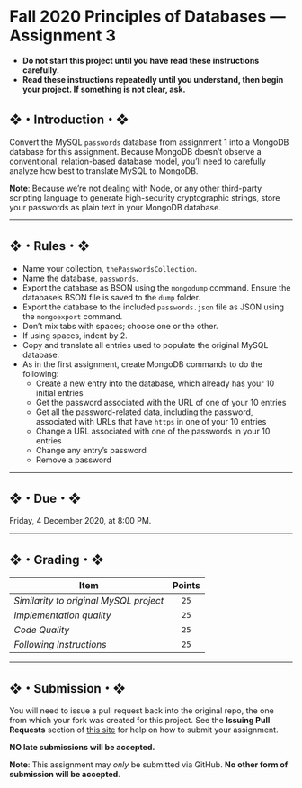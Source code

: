 # Fall 2020 Principles of Databases — Assignment 3

* **Do not start this project until you have read these instructions carefully.**  
* **Read these instructions repeatedly until you understand, then begin your project. If something is not clear, ask.**  

## ❖・Introduction・❖
Convert the MySQL `passwords` database from assignment 1 into a MongoDB database for this assignment. Because MongoDB doesn’t observe a conventional, relation-based database model, you’ll need to carefully analyze how best to translate MySQL to MongoDB.

**Note**: Because we’re not dealing with Node, or any other third-party scripting language to generate high-security cryptographic strings, store your passwords as plain text in your MongoDB database.

---

## ❖・Rules・❖
* Name your collection, `thePasswordsCollection`.
* Name the database, `passwords`.
* Export the database as BSON using the `mongodump` command. Ensure the database’s BSON file is saved to the `dump` folder.
* Export the database to the included `passwords.json` file as JSON using the `mongoexport` command.
* Don’t mix tabs with spaces; choose one or the other.
* If using spaces, indent by 2.
* Copy and translate all entries used to populate the original MySQL database.
* As in the first assignment, create MongoDB commands to do the following:
   + Create a new entry into the database, which already has your 10 initial entries
   + Get the password associated with the URL of one of your 10 entries
   + Get all the password-related data, including the password, associated with URLs that have `https` in one of your 10 entries
   + Change a URL associated with one of the passwords in your 10 entries
   + Change any entry’s password
   + Remove a password

---

## ❖・Due・❖
Friday, 4 December 2020, at 8:00 PM.

---

## ❖・Grading・❖
| Item                                   | Points |
|----------------------------------------|:------:|
| *Similarity to original MySQL project* | `25`   |
| *Implementation quality*               | `25`   |
| *Code Quality*                         | `25`   |
| *Following Instructions*               | `25`   |

---

## ❖・Submission・❖
You will need to issue a pull request back into the original repo, the one from which your fork was created for this project. See the **Issuing Pull Requests** section of [this site](http://code-warrior.github.io/tutorials/git/github/index.html) for help on how to submit your assignment.

**NO late submissions will be accepted.**

**Note**: This assignment may *only* be submitted via GitHub. **No other form of submission will be accepted**.
